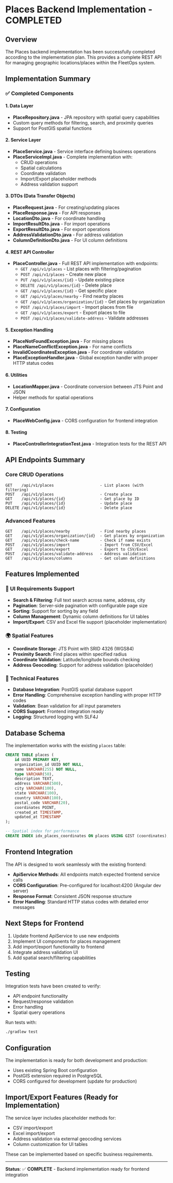 # Places Backend Implementation - COMPLETED

## Overview
The Places backend implementation has been successfully completed according to the implementation plan. This provides a complete REST API for managing geographic locations/places within the FleetOps system.

## Implementation Summary

### ✅ Completed Components

#### 1. Data Layer
- **PlaceRepository.java** - JPA repository with spatial query capabilities
- Custom query methods for filtering, search, and proximity queries
- Support for PostGIS spatial functions

#### 2. Service Layer
- **PlaceService.java** - Service interface defining business operations
- **PlaceServiceImpl.java** - Complete implementation with:
  - CRUD operations
  - Spatial calculations
  - Coordinate validation
  - Import/Export placeholder methods
  - Address validation support

#### 3. DTOs (Data Transfer Objects)
- **PlaceRequest.java** - For creating/updating places
- **PlaceResponse.java** - For API responses
- **LocationDto.java** - For coordinate handling
- **ImportResultDto.java** - For import operations
- **ExportResultDto.java** - For export operations
- **AddressValidationDto.java** - For address validation
- **ColumnDefinitionDto.java** - For UI column definitions

#### 4. REST API Controller
- **PlaceController.java** - Full REST API implementation with endpoints:
  - `GET /api/v1/places` - List places with filtering/pagination
  - `POST /api/v1/places` - Create new place
  - `PUT /api/v1/places/{id}` - Update existing place
  - `DELETE /api/v1/places/{id}` - Delete place
  - `GET /api/v1/places/{id}` - Get specific place
  - `GET /api/v1/places/nearby` - Find nearby places
  - `GET /api/v1/places/organization/{id}` - Get places by organization
  - `POST /api/v1/places/import` - Import places from file
  - `GET /api/v1/places/export` - Export places to file
  - `POST /api/v1/places/validate-address` - Validate addresses

#### 5. Exception Handling
- **PlaceNotFoundException.java** - For missing places
- **PlaceNameConflictException.java** - For name conflicts
- **InvalidCoordinatesException.java** - For coordinate validation
- **PlaceExceptionHandler.java** - Global exception handler with proper HTTP status codes

#### 6. Utilities
- **LocationMapper.java** - Coordinate conversion between JTS Point and JSON
- Helper methods for spatial operations

#### 7. Configuration
- **PlaceWebConfig.java** - CORS configuration for frontend integration

#### 8. Testing
- **PlaceControllerIntegrationTest.java** - Integration tests for the REST API

## API Endpoints Summary

### Core CRUD Operations
```
GET    /api/v1/places                    - List places (with filtering)
POST   /api/v1/places                    - Create place
GET    /api/v1/places/{id}               - Get place by ID
PUT    /api/v1/places/{id}               - Update place
DELETE /api/v1/places/{id}               - Delete place
```

### Advanced Features
```
GET    /api/v1/places/nearby             - Find nearby places
GET    /api/v1/places/organization/{id}  - Get places by organization
GET    /api/v1/places/check-name         - Check if name exists
POST   /api/v1/places/import             - Import from CSV/Excel
GET    /api/v1/places/export             - Export to CSV/Excel
POST   /api/v1/places/validate-address   - Address validation
GET    /api/v1/places/columns            - Get column definitions
```

## Features Implemented

### 🎯 UI Requirements Support
- **Search & Filtering**: Full text search across name, address, city
- **Pagination**: Server-side pagination with configurable page size
- **Sorting**: Support for sorting by any field
- **Column Management**: Dynamic column definitions for UI tables
- **Import/Export**: CSV and Excel file support (placeholder implementation)

### 🌍 Spatial Features
- **Coordinate Storage**: JTS Point with SRID 4326 (WGS84)
- **Proximity Search**: Find places within specified radius
- **Coordinate Validation**: Latitude/longitude bounds checking
- **Address Geocoding**: Support for address validation (placeholder)

### 🔧 Technical Features
- **Database Integration**: PostGIS spatial database support
- **Error Handling**: Comprehensive exception handling with proper HTTP codes
- **Validation**: Bean validation for all input parameters
- **CORS Support**: Frontend integration ready
- **Logging**: Structured logging with SLF4J

## Database Schema
The implementation works with the existing `places` table:
```sql
CREATE TABLE places (
    id UUID PRIMARY KEY,
    organization_id UUID NOT NULL,
    name VARCHAR(255) NOT NULL,
    type VARCHAR(50),
    description TEXT,
    address VARCHAR(500),
    city VARCHAR(100),
    state VARCHAR(100),
    country VARCHAR(100),
    postal_code VARCHAR(20),
    coordinates POINT,
    created_at TIMESTAMP,
    updated_at TIMESTAMP
);

-- Spatial index for performance
CREATE INDEX idx_places_coordinates ON places USING GIST (coordinates);
```

## Frontend Integration
The API is designed to work seamlessly with the existing frontend:
- **ApiService Methods**: All endpoints match expected frontend service calls
- **CORS Configuration**: Pre-configured for localhost:4200 (Angular dev server)
- **Response Format**: Consistent JSON response structure
- **Error Handling**: Standard HTTP status codes with detailed error messages

## Next Steps for Frontend
1. Update frontend ApiService to use new endpoints
2. Implement UI components for places management
3. Add import/export functionality to frontend
4. Integrate address validation UI
5. Add spatial search/filtering capabilities

## Testing
Integration tests have been created to verify:
- API endpoint functionality
- Request/response validation
- Error handling
- Spatial query operations

Run tests with:
```bash
./gradlew test
```

## Configuration
The implementation is ready for both development and production:
- Uses existing Spring Boot configuration
- PostGIS extension required in PostgreSQL
- CORS configured for development (update for production)

## Import/Export Features (Ready for Implementation)
The service layer includes placeholder methods for:
- CSV import/export
- Excel import/export
- Address validation via external geocoding services
- Column customization for UI tables

These can be implemented based on specific business requirements.

---

**Status**: ✅ **COMPLETE** - Backend implementation ready for frontend integration
